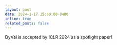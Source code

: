 ```yaml
---
layout: post
date: 2024-1-17 15:59:00-0400
inline: true
related_posts: false
---
```


DyVal is accepted by ICLR 2024 as a spotlight paper!
